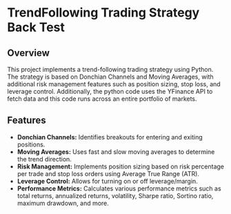 # TrendFollowing Trading Strategy Back Test

## Overview
This project implements a trend-following trading strategy using Python. The strategy is based on Donchian Channels and Moving Averages, with additional risk management features such as position sizing, stop loss, and leverage control. Additionally, the python code uses the YFinance API to fetch data and this code runs across an entire portfolio of markets.

## Features
- **Donchian Channels:** Identifies breakouts for entering and exiting positions.
- **Moving Averages:** Uses fast and slow moving averages to determine the trend direction.
- **Risk Management:** Implements position sizing based on risk percentage per trade and stop loss orders using Average True Range (ATR).
- **Leverage Control:** Allows for turning on or off leverage/margin.
- **Performance Metrics:** Calculates various performance metrics such as total returns, annualized returns, volatility, Sharpe ratio, Sortino ratio, maximum drawdown, and more.
